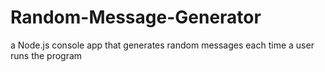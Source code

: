 # Random-Message-Generator
a Node.js console app that generates random messages each time a user runs the program 
